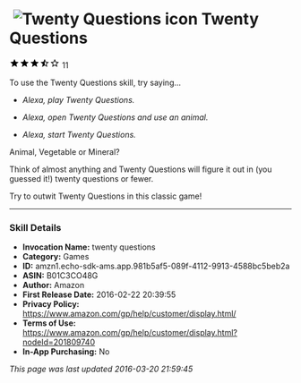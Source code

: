 # &nbsp;<img src="https://github.com/dale3h/alexa-skills-list/raw/master/skills/twenty-questions/B01C3CO48G/app_icon" alt="Twenty Questions icon" width="36"> Twenty Questions
![3.7 stars](../../../images/ic_star_black_18dp_1x.png)![3.7 stars](../../../images/ic_star_black_18dp_1x.png)![3.7 stars](../../../images/ic_star_black_18dp_1x.png)![3.7 stars](../../../images/ic_star_half_black_18dp_1x.png)![3.7 stars](../../../images/ic_star_border_black_18dp_1x.png) 11

To use the Twenty Questions skill, try saying...

* *Alexa, play Twenty Questions.*

* *Alexa, open Twenty Questions and use an animal.*

* *Alexa, start Twenty Questions.*

Animal, Vegetable or Mineral?

Think of almost anything and Twenty Questions will figure it out in (you guessed it!) twenty questions or fewer.

Try to outwit Twenty Questions in this classic game!

***

### Skill Details

* **Invocation Name:** twenty questions
* **Category:** Games
* **ID:** amzn1.echo-sdk-ams.app.981b5af5-089f-4112-9913-4588bc5beb2a
* **ASIN:** B01C3CO48G
* **Author:** Amazon
* **First Release Date:** 2016-02-22 20:39:55
* **Privacy Policy:** https://www.amazon.com/gp/help/customer/display.html/
* **Terms of Use:** https://www.amazon.com/gp/help/customer/display.html?nodeId=201809740
* **In-App Purchasing:** No

*This page was last updated 2016-03-20 21:59:45*
